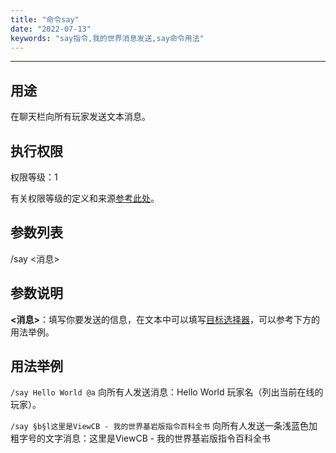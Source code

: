 ```yaml
---
title: "命令say"
date: "2022-07-13"
keywords: "say指令,我的世界消息发送,say命令用法"
---
```


---

## 用途

在聊天栏向所有玩家发送文本消息。

## 执行权限

权限等级：1

有关权限等级的定义和来源[参考此处](/commands/权限等级 "参考此处")。

## 参数列表

/say <消息>

## 参数说明

**<消息>**：填写你要发送的信息，在文本中可以填写[目标选择器](/commands/目标选择器 "目标选择器")，可以参考下方的用法举例。

## 用法举例

`/say Hello World @a`  向所有人发送消息：Hello World 玩家名（列出当前在线的玩家）。

`/say §b§l这里是ViewCB - 我的世界基岩版指令百科全书`  向所有人发送一条浅蓝色加粗字号的文字消息：这里是ViewCB - 我的世界基岩版指令百科全书
